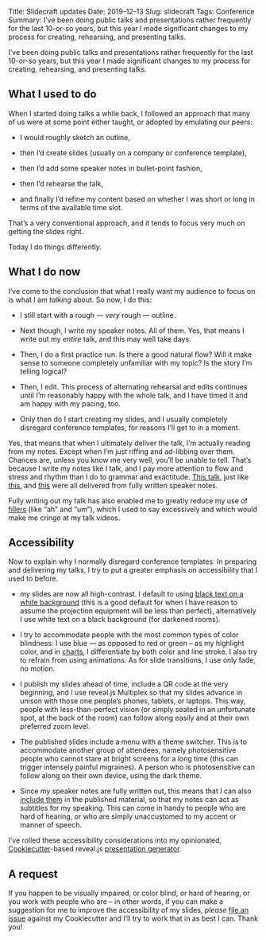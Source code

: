 Title: Slidecraft updates
Date: 2019-12-13
Slug: slidecraft
Tags: Conference
Summary: I’ve been doing public talks and presentations rather frequently for the last 10-or-so years, but this year I made significant changes to my process for creating, rehearsing, and presenting talks.

I’ve been doing public talks and presentations rather frequently for
the last 10-or-so years, but this year I made significant changes to
my process for creating, rehearsing, and presenting talks.

## What I used to do

When I started doing talks a while back, I followed an approach that
many of us were at some point either taught, or adopted by emulating
our peers:

* I would roughly sketch an outline,

* then I’d create slides (usually on a company or conference template),

* then I’d add some speaker notes in bullet-point fashion,

* then I’d rehearse the talk,

* and finally I’d refine my content based on whether I was short or
  long in terms of the available time slot.
  
That’s a very conventional approach, and it tends to focus very much
on getting the slides right.

Today I do things differently.

## What I do now

I’ve come to the conclusion that what I really want my audience to
focus on is what I am *talking* about. So now, I do this:

* I still start with a rough — *very* rough — outline.

* Next though, I write my speaker notes. All of them. Yes, that means
  I write out my *entire* talk, and this may well take days.

* Then, I do a first practice run. Is there a good natural flow? Will
  it make sense to someone completely unfamiliar with my topic? Is the
  story I’m telling logical?

* Then, I edit. This process of alternating rehearsal and edits
  continues until I’m reasonably happy with the whole talk, and I have
  timed it and am happy with my pacing, too.

* Only then do I start creating my slides, and I usually completely
  disregard conference templates, for reasons I’ll get to in a moment.

Yes, that means that when I ultimately deliver the talk, I’m actually
reading from my notes. Except when I’m just riffing and ad-libbing
over them. Chances are, unless you know me very well, you’ll be unable
to tell. That’s because I write my notes like I talk, and I pay more
attention to flow and stress and rhythm than I do to grammar and
exactitude. [This talk](https://youtu.be/ruehcRDRIgM), just like
[this](https://youtu.be/ZifNGprBUTA), and
[this](https://youtu.be/cRqA-eYYOXE) were all delivered from fully
written speaker notes.

Fully writing out my talk has also enabled me to greatly reduce my use
of [fillers](https://en.wikipedia.org/wiki/Filler_(linguistics)) (like
“ah” and “um”), which I used to say excessively and which would make
me cringe at my talk videos.


## Accessibility

Now to explain why I normally disregard conference templates: In
preparing and delivering my talks, I try to put a greater emphasis on
accessibility that I used to before.

* my slides are now all high-contrast. I default to using [black text
  on a white
  background](https://fghaas.github.io/cookiecutter-presentation/#/3)
  (this is a good default for when I have reason to assume the
  projection equipment will be less than perfect), alternatively I use
  white text on a black background (for darkened rooms).

* I try to accommodate people with the most common types of color
  blindness: I use blue — as opposed to red or green – as my highlight
  color, and in
  [charts](https://fghaas.github.io/cephalocon2019-rbdmirror/#/8/2), I
  differentiate by both color and line stroke. I also try to refrain
  from using animations. As for slide transitions, I use only fade, no
  motion.

* I publish my slides ahead of time, include a QR code at the very
  beginning, and I use reveal.js Multiplex so that my slides advance
  in unison with those one people’s phones, tablets, or laptops. This
  way, people with less-than-perfect vision (or simply seated in an
  unfortunate spot, at the back of the room) can follow along easily
  and at their own preferred zoom level.

* The published slides include a menu with a theme switcher. This is
  to accommodate another group of attendees, namely photosensitive
  people who cannot stare at bright screens for a long time (this can
  trigger intensely painful migraines). A person who is photosensitive
  can follow along on their own device, using the dark theme.

* Since my speaker notes are fully written out, this means that I can
  also [include
  them](https://fghaas.github.io/cookiecutter-presentation/#/intro) in
  the published material, so that my notes can act as subtitles for my
  speaking. This can come in handy to people who are hard of hearing,
  or who are simply unaccustomed to my accent or manner of speech.

I’ve rolled these accessibility considerations into my opinionated,
[Cookiecutter](https://cookiecutter.readthedocs.io/)-based reveal.js
[presentation
generator](https://github.com/fghaas/cookiecutter-presentation).

## A request

If you happen to be visually impaired, or color blind, or hard of
hearing, or you work with people who are – in other words, if you can
make a suggestion for me to improve the accessibility of my slides,
*please* [file an
issue](https://github.com/fghaas/cookiecutter-presentation/issues)
against my Cookiecutter and I’ll try to work that in as best I
can. Thank you!
